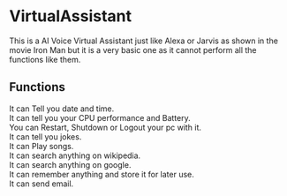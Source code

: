 ﻿# VirtualAssistant

This is a AI Voice Virtual Assistant just like Alexa or Jarvis as shown in the movie Iron Man but it is a very basic one as it cannot perform all the functions like them.
## Functions
It can Tell you date and time.<br>
It can tell you your CPU performance and Battery.<br>
You can Restart, Shutdown or Logout your pc with it.<br>
It can tell you jokes.<br>
It can Play songs.<br>
It can search anything on wikipedia.<br>
It can search anything on google.<br>
It can remember anything and store it for later use.<br>
It can send email.<br>
